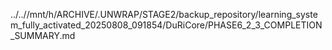 ../..//mnt/h/ARCHIVE/.UNWRAP/STAGE2/backup_repository/learning_system_fully_activated_20250808_091854/DuRiCore/PHASE6_2_3_COMPLETION_SUMMARY.md